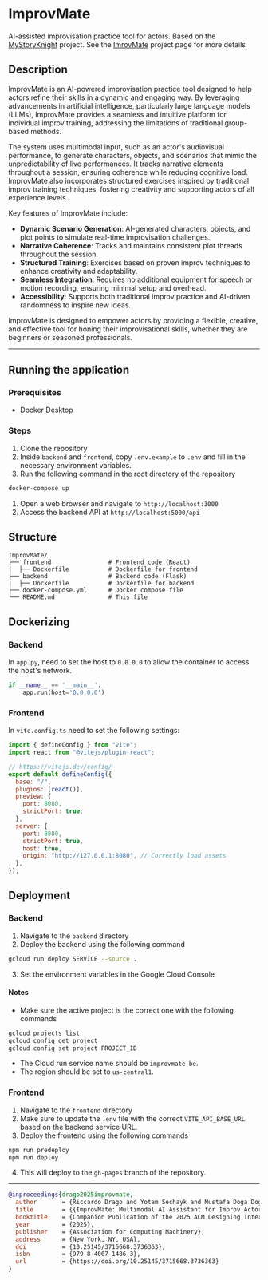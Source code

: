 # ImprovMate

AI-assisted improvisation practice tool for actors. Based on the [MyStoryKnight](https://tomfluff.github.io/MyStoryKnight/) project. See the [ImrovMate](https://improvmate.github.io/) project page for more details

## Description

ImprovMate is an AI-powered improvisation practice tool designed to help actors refine their skills in a dynamic and engaging way. By leveraging advancements in artificial intelligence, particularly large language models (LLMs), ImprovMate provides a seamless and intuitive platform for individual improv training, addressing the limitations of traditional group-based methods.

The system uses multimodal input, such as an actor's audiovisual performance, to generate characters, objects, and scenarios that mimic the unpredictability of live performances. It tracks narrative elements throughout a session, ensuring coherence while reducing cognitive load. ImprovMate also incorporates structured exercises inspired by traditional improv training techniques, fostering creativity and supporting actors of all experience levels.

Key features of ImprovMate include:

- **Dynamic Scenario Generation**: AI-generated characters, objects, and plot points to simulate real-time improvisation challenges.
- **Narrative Coherence**: Tracks and maintains consistent plot threads throughout the session.
- **Structured Training**: Exercises based on proven improv techniques to enhance creativity and adaptability.
- **Seamless Integration**: Requires no additional equipment for speech or motion recording, ensuring minimal setup and overhead.
- **Accessibility**: Supports both traditional improv practice and AI-driven randomness to inspire new ideas.

ImprovMate is designed to empower actors by providing a flexible, creative, and effective tool for honing their improvisational skills, whether they are beginners or seasoned professionals.

---

## Running the application

### Prerequisites

- Docker Desktop

### Steps

1. Clone the repository
2. Inside `backend` and `frontend`, copy `.env.example` to `.env` and fill in the necessary environment variables.
3. Run the following command in the root directory of the repository

```bash
docker-compose up
```

1. Open a web browser and navigate to `http://localhost:3000`
2. Access the backend API at `http://localhost:5000/api`

## Structure

```
ImprovMate/
├── frontend                # Frontend code (React)
|  ├── Dockerfile           # Dockerfile for frontend
├── backend                 # Backend code (Flask)
|  ├── Dockerfile           # Dockerfile for backend
├── docker-compose.yml      # Docker compose file
└── README.md               # This file
```

## Dockerizing

### Backend

In `app.py`, need to set the host to `0.0.0.0` to allow the container to access the host's network.

```python
if __name__ == '__main__':
    app.run(host='0.0.0.0')
```

### Frontend

In `vite.config.ts` need to set the following settings:

```javascript
import { defineConfig } from "vite";
import react from "@vitejs/plugin-react";

// https://vitejs.dev/config/
export default defineConfig({
  base: "/",
  plugins: [react()],
  preview: {
    port: 8080,
    strictPort: true,
  },
  server: {
    port: 8080,
    strictPort: true,
    host: true,
    origin: "http://127.0.0.1:8080", // Correctly load assets
  },
});
```
## Deployment
### Backend
1. Navigate to the `backend` directory
2. Deploy the backend using the following command
```bash
gcloud run deploy SERVICE --source .
```
3. Set the environment variables in the Google Cloud Console

#### Notes
- Make sure the active project is the correct one with the following commands
```bash
gcloud projects list
gcloud config get project
gcloud config set project PROJECT_ID
```
- The Cloud run service name should be `improvmate-be`.
- The region should be set to `us-central1`.
  
### Frontend
1. Navigate to the `frontend` directory
2. Make sure to update the `.env` file with the correct `VITE_API_BASE_URL` based on the backend service URL.
3. Deploy the frontend using the following commands
```bash
npm run predeploy
npm run deploy
```
4. This will deploy to the `gh-pages` branch of the repository.

---

```bibtex
@inproceedings{drago2025improvmate,
  author       = {Riccardo Drago and Yotam Sechayk and Mustafa Doga Dogan and Andrea Sanna and Takeo Igarashi},
  title        = {{ImprovMate: Multimodal AI Assistant for Improv Actor Training}},
  booktitle    = {Companion Publication of the 2025 ACM Designing Interactive Systems Conference (DIS ’25 Companion)},
  year         = {2025},
  publisher    = {Association for Computing Machinery},
  address      = {New York, NY, USA},
  doi          = {10.25145/3715668.3736363},
  isbn         = {979-8-4007-1486-3},
  url          = {https://doi.org/10.25145/3715668.3736363}
}
```
